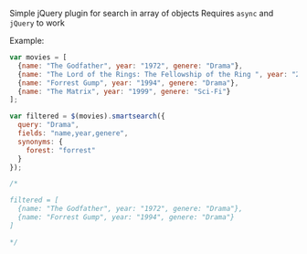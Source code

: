 Simple jQuery plugin for search in array of objects
Requires `async` and `jQuery` to work

Example:

```javascript
var movies = [
  {name: "The Godfather", year: "1972", genere: "Drama"},
  {name: "The Lord of the Rings: The Fellowship of the Ring ", year: "2001", genere: "Adventure"},
  {name: "Forrest Gump", year: "1994", genere: "Drama"},
  {name: "The Matrix", year: "1999", genere: "Sci-Fi"}
];

var filtered = $(movies).smartsearch({
  query: "Drama",
  fields: "name,year,genere",
  synonyms: {
    forest: "forrest"
  }
});

/*

filtered = [
  {name: "The Godfather", year: "1972", genere: "Drama"},
  {name: "Forrest Gump", year: "1994", genere: "Drama"}
]

*/
```
